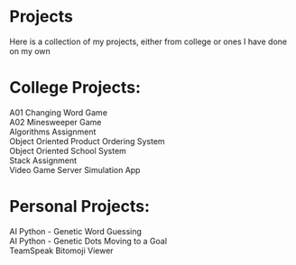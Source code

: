 # Projects
Here is a collection of my projects, either from college or ones I have done on my own

# College Projects:
A01 Changing Word Game  
A02 Minesweeper Game  
Algorithms Assignment  
Object Oriented Product Ordering System	  
Object Oriented School System	  
Stack Assignment  
Video Game Server Simulation App  

# Personal Projects:  
AI Python   - Genetic Word Guessing  
AI Python   - Genetic Dots Moving to a Goal  
TeamSpeak Bitomoji Viewer    

